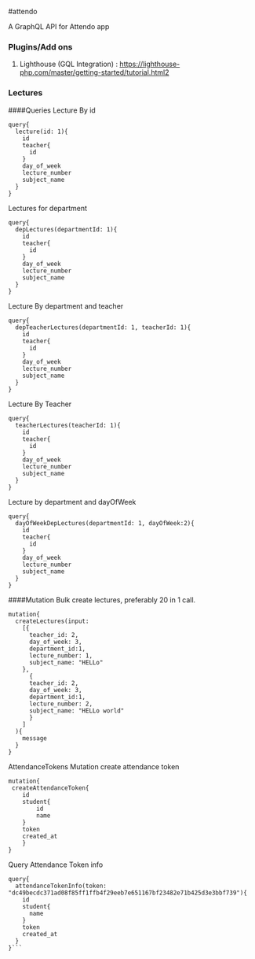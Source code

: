 #attendo

A GraphQL API for Attendo app

### Plugins/Add ons
1) Lighthouse (GQL Integration) : https://lighthouse-php.com/master/getting-started/tutorial.html2

### Lectures
####Queries
Lecture By id
```$xslt
query{
  lecture(id: 1){
    id
    teacher{
      id
    }
    day_of_week
    lecture_number
    subject_name
  }
}
```


Lectures for department
```$xslt
query{
  depLectures(departmentId: 1){
    id
    teacher{
      id
    }
    day_of_week
    lecture_number
    subject_name
  }
}
```

Lecture By department and teacher
```
query{
  depTeacherLectures(departmentId: 1, teacherId: 1){
    id
    teacher{
      id
    }
    day_of_week
    lecture_number
    subject_name
  }
}
```
Lecture By Teacher
```
query{
  teacherLectures(teacherId: 1){
    id
    teacher{
      id
    }
    day_of_week
    lecture_number
    subject_name
  }
}

```
Lecture by department and dayOfWeek

```
query{
  dayOfWeekDepLectures(departmentId: 1, dayOfWeek:2){
    id
    teacher{
      id
    }
    day_of_week
    lecture_number
    subject_name
  }
}
```

####Mutation
Bulk create lectures,
preferably 20 in 1 call.
```$xslt
mutation{
  createLectures(input: 
  	[{
      teacher_id: 2,
      day_of_week: 3,
      department_id:1,
      lecture_number: 1,
      subject_name: "HELLo"
    },
      {
      teacher_id: 2,
      day_of_week: 3,
      department_id:1,
      lecture_number: 2,
      subject_name: "HELLo world"
      }
    ]
  ){
    message
  }
}
```

AttendanceTokens
Mutation
create attendance token
```$xslt
mutation{
 createAttendanceToken{
    id
    student{
        id
        name
    }
    token
    created_at
    }
}
```

Query
Attendance Token info
```
query{
  attendanceTokenInfo(token: "dc49becdc371ad08f85ff1ffb4f29eeb7e651167bf23482e71b425d3e3bbf739"){
    id
    student{
      name
    }
    token
    created_at
  }
}```

